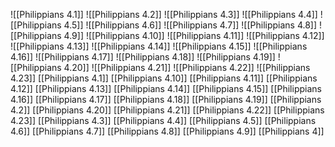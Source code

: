 ![[Philippians 4.1]]
![[Philippians 4.2]]
![[Philippians 4.3]]
![[Philippians 4.4]]
![[Philippians 4.5]]
![[Philippians 4.6]]
![[Philippians 4.7]]
![[Philippians 4.8]]
![[Philippians 4.9]]
![[Philippians 4.10]]
![[Philippians 4.11]]
![[Philippians 4.12]]
![[Philippians 4.13]]
![[Philippians 4.14]]
![[Philippians 4.15]]
![[Philippians 4.16]]
![[Philippians 4.17]]
![[Philippians 4.18]]
![[Philippians 4.19]]
![[Philippians 4.20]]
![[Philippians 4.21]]
![[Philippians 4.22]]
![[Philippians 4.23]]
[[Philippians 4.1]]
[[Philippians 4.10]]
[[Philippians 4.11]]
[[Philippians 4.12]]
[[Philippians 4.13]]
[[Philippians 4.14]]
[[Philippians 4.15]]
[[Philippians 4.16]]
[[Philippians 4.17]]
[[Philippians 4.18]]
[[Philippians 4.19]]
[[Philippians 4.2]]
[[Philippians 4.20]]
[[Philippians 4.21]]
[[Philippians 4.22]]
[[Philippians 4.23]]
[[Philippians 4.3]]
[[Philippians 4.4]]
[[Philippians 4.5]]
[[Philippians 4.6]]
[[Philippians 4.7]]
[[Philippians 4.8]]
[[Philippians 4.9]]
[[Philippians 4]]
